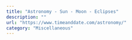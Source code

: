 ```yaml
---
title: "Astronomy - Sun - Moon - Eclipses"
description: ""
url: "https://www.timeanddate.com/astronomy/"
category: "Miscellaneous"
---
```

